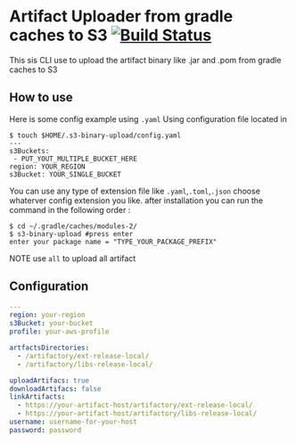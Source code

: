 # Artifact Uploader from gradle caches to S3 [![Build Status](https://secure.travis-ci.org/Gujarats/s3-binary-upload.png)](http://travis-ci.org/Gujarats/s3-binary-upload)

This sis CLI use to upload the artifact binary like .jar and .pom from gradle caches to S3

## How to use
Here is some config example using `.yaml`
Using configuration file located in

```shell
$ touch $HOME/.s3-binary-upload/config.yaml
---
s3Buckets:
 - PUT_YOUT_MULTIPLE_BUCKET_HERE
region: YOUR_REGION 
s3Bucket: YOUR_SINGLE_BUCKET 
```

You can use any type of extension file like `.yaml`,`.toml`,`.json` choose whaterver config extension you like.
after installation you can run the command in the following order :

```shell
$ cd ~/.gradle/caches/modules-2/
$ s3-binary-upload #press enter
enter your package name = "TYPE_YOUR_PACKAGE_PREFIX"

```

NOTE use `all` to upload all artifact 

## Configuration

```yaml
---
region: your-region 
s3Bucket: your-bucket 
profile: your-aws-profile 

artfactsDirectories:
  - /artifactory/ext-release-local/
  - /artifactory/libs-release-local/

uploadArtifacs: true
downloadArtifacs: false
linkArtifacts:
  - https://your-artifact-host/artifactory/ext-release-local/
  - https://your-artifact-host/artifactory/libs-release-local/
username: username-for-your-host
password: password 

```
